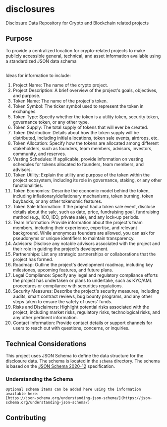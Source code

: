 # disclosures

Disclosure Data Repository for Crypto and Blockchain related projects

## Purpose

To provide a centralized location for crypto-related projects to make publicly accessible general, technical, and asset information available using a standardized JSON data schema

##

Ideas for information to include:

1. Project Name: The name of the crypto project.
2. Project Description: A brief overview of the project's goals, objectives, and purpose.
3. Token Name: The name of the project's token.
4. Token Symbol: The ticker symbol used to represent the token in exchanges.
5. Token Type: Specify whether the token is a utility token, security token, governance token, or any other type.
6. Token Supply: The total supply of tokens that will ever be created.
7. Token Distribution: Details about how the token supply will be distributed, including initial allocations, token sale events, airdrops, etc.
8. Token Allocation: Specify how the tokens are allocated among different stakeholders, such as founders, team members, advisors, investors, community, and reserves.
9. Vesting Schedules: If applicable, provide information on vesting schedules for tokens allocated to founders, team members, and advisors.
10. Token Utility: Explain the utility and purpose of the token within the project ecosystem, including its role in governance, staking, or any other functionalities.
11. Token Economics: Describe the economic model behind the token, including inflationary/deflationary mechanisms, token burning, token buybacks, or any other tokenomic features.
12. Token Sale Information: If the project had a token sale event, disclose details about the sale, such as date, price, fundraising goal, fundraising method (e.g., ICO, IEO, private sale), and any lock-up periods.
13. Team Information: Provide information about the project's team members, including their experience, expertise, and relevant background. While anonymous founders are allowed, you can ask for pseudonyms or unique identifiers to maintain transparency.
14. Advisors: Disclose any notable advisors associated with the project and their role in guiding the project's development.
15. Partnerships: List any strategic partnerships or collaborations that the project has formed.
16. Roadmap: Outline the project's development roadmap, including key milestones, upcoming features, and future plans.
17. Legal Compliance: Specify any legal and regulatory compliance efforts the project has undertaken or plans to undertake, such as KYC/AML procedures or compliance with securities regulations.
18. Security Measures: Describe the project's security measures, including audits, smart contract reviews, bug bounty programs, and any other steps taken to ensure the safety of users' funds.
19. Risks and Disclaimers: Highlight potential risks associated with the project, including market risks, regulatory risks, technological risks, and any other pertinent information.
20. Contact Information: Provide contact details or support channels for users to reach out with questions, concerns, or inquiries.

## Technical Considerations

This project uses JSON Schema to define the data structure for the disclosure data. The schema is located in the `schema` directory. The schema is based on the [JSON Schema 2020-12](https://json-schema.org/specification-links.html#2020-12) specification.

### Understanding the Schema

    Optional schema items can be added here using the information available here:
    [https://json-schema.org/understanding-json-schema/](https://json-schema.org/understanding-json-schema/)

## Contributing
